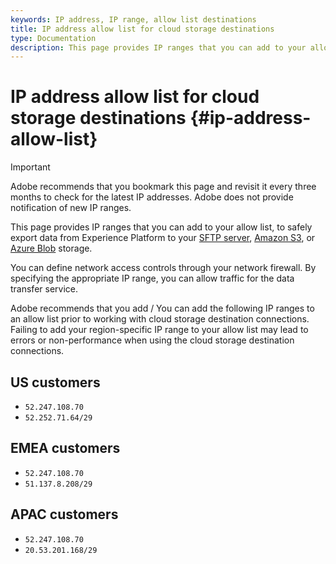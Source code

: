 ```yaml
---
keywords: IP address, IP range, allow list destinations
title: IP address allow list for cloud storage destinations 
type: Documentation
description: This page provides IP ranges that you can add to your allow list, to safely export data from Experience Platform to your SFTP server, Amazon S3, or Azure Blob storage.
---
```


# IP address allow list for cloud storage destinations {#ip-address-allow-list}

>[!IMPORTANT]
>
> Adobe recommends that you bookmark this page and revisit it every three months to check for the latest IP addresses. Adobe does not provide notification of new IP ranges.

This page provides IP ranges that you can add to your allow list, to safely export data from Experience Platform to your [SFTP server](./sftp.md), [Amazon S3](./amazon-s3.md), or [Azure Blob](./azure-blob.md) storage.

You can define network access controls through your network firewall. By specifying the appropriate IP range, you can allow traffic for the data transfer service.

Adobe recommends that you add / You can add the following IP ranges to an allow list prior to working with cloud storage destination connections. Failing to add your region-specific IP range to your allow list may lead to errors or non-performance when using the cloud storage destination connections.

## US customers

* `52.247.108.70`
* `52.252.71.64/29`

## EMEA customers

* `52.247.108.70`
* `51.137.8.208/29`

## APAC customers

* `52.247.108.70`
* `20.53.201.168/29`